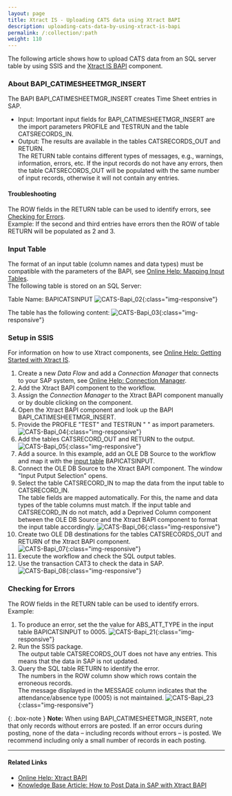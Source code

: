 ```yaml
---
layout: page
title: Xtract IS - Uploading CATS data using Xtract BAPI
description: uploading-cats-data-by-using-xtract-is-bapi
permalink: /:collection/:path
weight: 110
---
```


The following article shows how to upload CATS data from an SQL server table by using SSIS and the [Xtract IS BAPI](https://help.theobald-software.com/en/xtract-is/bapi) component.

### About BAPI_CATIMESHEETMGR_INSERT

The BAPI BAPI_CATIMESHEETMGR_INSERT creates Time Sheet entries in SAP.

- Input:
Important input fields for BAPI_CATIMESHEETMGR_INSERT are the import parameters PROFILE and TESTRUN and the table CATSRECORDS_IN. 
- Output:
The results are available in the tables CATSRECORDS_OUT and RETURN. <br>
The RETURN table contains different types of messages, e.g., warnings, information, errors, etc. 
If the input records do not have any errors, then the table CATSRECORDS_OUT will be populated with the same number of input records, otherwise it will not contain any entries. <br>

#### Troubleshooting
The ROW fields in the RETURN table can be used to identify errors, see [Checking for Errors](#checking-for-errors).<br>
Example: If the second and third entries have errors then the ROW of table RETURN will be populated as 2 and 3.

### Input Table

The format of an input table (column names and data types) must be compatible with the parameters of the BAPI, see [Online Help: Mapping Input Tables](https://help.theobald-software.com/en/xtract-is/bapi/parameters#mapping-input-tables).<br>
The following table is stored on an SQL Server:

Table Name: BAPICATSINPUT
![CATS-Bapi_02](/img/contents/xis/CATS-Bapi_02.png){:class="img-responsive"}

The table has the following content:
![CATS-Bapi_03](/img/contents/xis/CATS-Bapi_03.png){:class="img-responsive"}

### Setup in SSIS

For information on how to use Xtract components, see [Online Help: Getting Started with Xtract IS](https://help.theobald-software.com/en/xtract-is/getting-started).

1. Create a new *Data Flow* and add a *Connection Manager* that connects to your SAP system, see [Online Help: Connection Manager](https://help.theobald-software.com/en/xtract-is/sap-connection/the-connection-manager).
2. Add the Xtract BAPI component to the workflow.
3. Assign the *Connection Manager* to the Xtract BAPI component manually or by double clicking on the component.
4. Open the Xtract BAPI component and look up the BAPI BAPI_CATIMESHEETMGR_INSERT.
5. Provide the PROFILE "TEST" and TESTRUN " " as import parameters.<br>
![CATS-Bapi_04](/img/contents/xis/BAPI-CATS-Imports.png){:class="img-responsive"}
6. Add the tables CATSRECORD_OUT and RETURN to the output.<br>
![CATS-Bapi_05](/img/contents/xis/BAPI-CATS-Tables.png){:class="img-responsive"}
7. Add a source. In this example, add an OLE DB Source to the workflow and map it with the [input table](#input-table) BAPICATSINPUT.
8. Connect the OLE DB Source to the Xtract BAPI component. The window "Input Putput Selection" opens.
9. Select the table CATSRECORD_IN to map the data from the input table to CATSRECORD_IN.<br>
The table fields are mapped automatically. For this, the name and data types of the table columns must match.
If the input table and CATSRECORD_IN do not match, add a Deprived Column component between the OLE DB Source and the Xtract BAPI component to format the input table accordingly.
![CATS-Bapi_06](/img/contents/xis/BAPI-CATS-mapping.png){:class="img-responsive"}
10. Create two OLE DB destinations for the tables CATSRECORDS_OUT and RETURN of the Xtract BAPI component.<br>
![CATS-Bapi_07](/img/contents/xis/CATS-Bapi_04.png){:class="img-responsive"}
11. Execute the workflow and check the SQL output tables.
12. Use the transaction CAT3 to check the data in SAP. <br>
![CATS-Bapi_08](/img/contents/xis/CATS-Bapi_16.png){:class="img-responsive"}

### Checking for Errors

The ROW fields in the RETURN table can be used to identify errors. Example:<br>

1. To produce an error, set the the value for ABS_ATT_TYPE in the input table BAPICATSINPUT to 0005.
![CATS-Bapi_21](/img/contents/xis/CATS-Bapi_21.jpg){:class="img-responsive"}
2. Run the SSIS package.<br>
The output table CATSRECORDS_OUT does not have any entries. This means that the data in SAP is not updated.
3. Query the SQL table RETURN to identify the error.<br>
The numbers in the ROW column show which rows contain the erroneous records. <br>
The message displayed in the MESSAGE column indicates that the attendance/absence type (0005) is not maintained.
![CATS-Bapi_23](/img/contents/xis/CATS-Bapi_23.jpg){:class="img-responsive"}

{: .box-note }
**Note:** When using BAPI_CATIMESHEETMGR_INSERT, note that only records without errors are posted. 
If an error occurs during posting, none of the data – including records without errors – is posted. 
We recommend including only a small number of records in each posting.


***********

#### Related Links
- [Online Help: Xtract BAPI](https://help.theobald-software.com/en/xtract-is/bapi) 
- [Knowledge Base Article: How to Post Data in SAP with Xtract BAPI](https://kb.theobald-software.com/xtract-is/how-to-post-data-in-sap)
